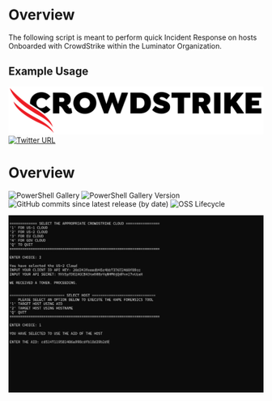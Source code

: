 # Overview

The following script is meant to perform quick Incident Response on hosts Onboarded with CrowdStrike within
the Luminator Organization.

## Example Usage

![CrowdStrike PS Falcon Kape Forensics](https://raw.githubusercontent.com/CrowdStrike/falconpy/main/docs/asset/cs-logo.png) [![Twitter URL](https://img.shields.io/twitter/url?label=Follow%20%40CrowdStrike&style=social&url=https%3A%2F%2Ftwitter.com%2FCrowdStrike)](https://twitter.com/CrowdStrike)<br/>

# Overview

![PowerShell Gallery](https://img.shields.io/powershellgallery/dt/psfalcon)
![PowerShell Gallery Version](https://img.shields.io/powershellgallery/v/psfalcon)
![GitHub commits since latest release (by date)](https://img.shields.io/github/commits-since/crowdstrike/psfalcon/latest)
![OSS Lifecycle](https://img.shields.io/osslifecycle/crowdstrike/psfalcon)


![ PSFalcon Kape Forensics Usage](/PSFalcon-KapeUse.png)
